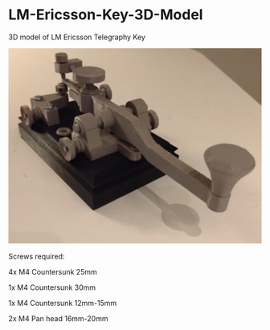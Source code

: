 # LM-Ericsson-Key-3D-Model
3D model of LM Ericsson Telegraphy Key

![graph](morse_key_3D-Printed.JPG)

Screws required:

4x M4 Countersunk 25mm

1x M4 Countersunk 30mm

1x M4 Countersunk 12mm-15mm

2x M4 Pan head    16mm-20mm
